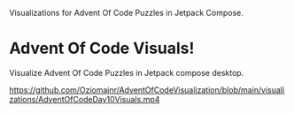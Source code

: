 Visualizations for Advent Of Code Puzzles in Jetpack Compose.

# Advent Of Code Visuals!

Visualize Advent Of Code Puzzles in Jetpack compose desktop.

https://github.com/Oziomajnr/AdventOfCodeVisualization/blob/main/visualizations/AdventOfCodeDay10Visuals.mp4

